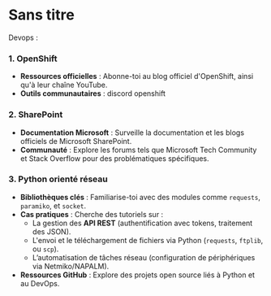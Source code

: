 # Sans titre

Devops : 

### **1. OpenShift**

- **Ressources officielles** : Abonne-toi au blog officiel d'OpenShift, ainsi qu'à leur chaîne YouTube.
- **Outils communautaires** : discord openshift

### **2. SharePoint**

- **Documentation Microsoft** : Surveille la documentation et les blogs officiels de Microsoft SharePoint.
- **Communauté** : Explore les forums tels que Microsoft Tech Community et Stack Overflow pour des problématiques spécifiques.

### **3. Python orienté réseau**

- **Bibliothèques clés** : Familiarise-toi avec des modules comme `requests`, `paramiko`, et `socket`.
- **Cas pratiques** : Cherche des tutoriels sur :
    - La gestion des **API REST** (authentification avec tokens, traitement des JSON).
    - L'envoi et le téléchargement de fichiers via Python (`requests`, `ftplib`, ou `scp`).
    - L’automatisation de tâches réseau (configuration de périphériques via Netmiko/NAPALM).
- **Ressources GitHub** : Explore des projets open source liés à Python et au DevOps.